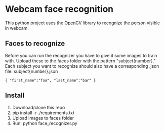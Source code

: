 # Webcam face recognition

This python project uses the [OpenCV](http://opencv.org/) library to recognize the person visible in webcam.

## Faces to recognize
Before you can run the recognizer you have to give it some images to train with. Upload these to the faces folder with the pattern "subject{number}."
Each subject you want to recognize should also have a corresponding .json file. subject{number}.json

`{
  "first_name":"foo",
  "last_name":"bar"
}`

## Install
1. Download/clone this repo
2. pip install -r ./requirements.txt
4. Upload images to faces folder
3. Run: python face_recognizer.py
